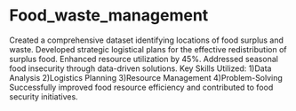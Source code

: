 # Food_waste_management
Created a comprehensive dataset identifying locations of food surplus and waste.
Developed strategic logistical plans for the effective redistribution of surplus food.
Enhanced resource utilization by 45%.
Addressed seasonal food insecurity through data-driven solutions.
Key Skills Utilized:
1)Data Analysis
2)Logistics Planning
3)Resource Management
4)Problem-Solving
Successfully improved food resource efficiency and contributed to food security initiatives.



